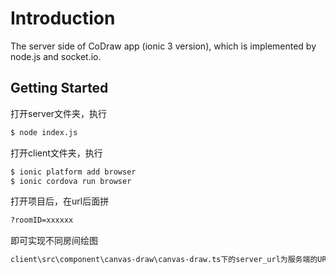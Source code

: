 # Introduction
The server side of CoDraw app (ionic 3 version), which is implemented by node.js and socket.io.

## Getting Started
打开server文件夹，执行
```bash
$ node index.js
```
打开client文件夹，执行
```bash
$ ionic platform add browser
$ ionic cordova run browser
```
打开项目后，在url后面拼
```bash
?roomID=xxxxxx
```
即可实现不同房间绘图

```bash
client\src\component\canvas-draw\canvas-draw.ts下的server_url为服务端的URL，可自行修改
```